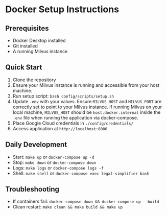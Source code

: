 # Docker Setup Instructions

## Prerequisites
- Docker Desktop installed
- Git installed
- A running Milvus instance

## Quick Start
1. Clone the repository
2. Ensure your Milvus instance is running and accessible from your host machine.
3. Run setup script: `bash config/scripts/setup.sh`
4. Update `.env` with your values. Ensure `MILVUS_HOST` and `MILVUS_PORT` are correctly set to point to your Milvus instance. If running Milvus on your local machine, `MILVUS_HOST` should be `host.docker.internal` inside the `.env` file when running the application via docker-compose.
5. Place Google Cloud credentials in `./config/credentials/`
6. Access application at `http://localhost:8000`

## Daily Development
- Start: `make up` or `docker-compose up -d`
- Stop: `make down` or `docker-compose down`
- Logs: `make logs` or `docker-compose logs -f`
- Shell: `make shell` or `docker-compose exec legal-simplifier bash`

## Troubleshooting
- If containers fail: `docker-compose down && docker-compose up --build`
- Clean restart: `make clean && make build && make up`